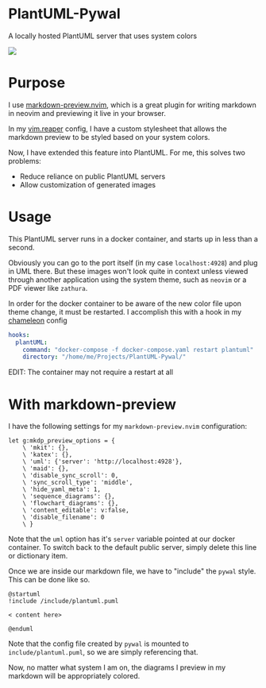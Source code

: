 # PlantUML-Pywal
A locally hosted PlantUML server that uses system colors

![](https://i.imgur.com/fYrH15L.png)

# Purpose

I use [markdown-preview.nvim](https://github.com/iamcco/markdown-preview.nvim), which is a great plugin for writing markdown in neovim and previewing it live in your browser.

In my [vim.reaper](https://github.com/GideonWolfe/vim.reaper) config, I have a custom stylesheet that allows the markdown preview to be styled based on your system colors. 

Now, I have extended this feature into PlantUML. For me, this solves two problems:

* Reduce reliance on public PlantUML servers
* Allow customization of generated images

# Usage

This PlantUML server runs in a docker container, and starts up in less than a second. 

Obviously you can go to the port itself (in my case `localhost:4928`) and plug in UML there. But these images won't look quite in context unless viewed through another application
using the system theme, such as `neovim` or a PDF viewer like `zathura`.

In order for the docker container to be aware of the new color file upon theme change, it must be restarted. I accomplish this with a hook in my [chameleon](https://github.com/GideonWolfe/Chameleon) config

```yaml
hooks:
  plantUML:
    command: "docker-compose -f docker-compose.yaml restart plantuml"
    directory: "/home/me/Projects/PlantUML-Pywal/"
```

EDIT: The container may not require a restart at all


# With markdown-preview

I have the following settings for my `markdown-preview.nvim` configuration:

```
let g:mkdp_preview_options = {
    \ 'mkit': {},
    \ 'katex': {},
    \ 'uml': {'server': 'http://localhost:4928'},
    \ 'maid': {},
    \ 'disable_sync_scroll': 0,
    \ 'sync_scroll_type': 'middle',
    \ 'hide_yaml_meta': 1,
    \ 'sequence_diagrams': {},
    \ 'flowchart_diagrams': {},
    \ 'content_editable': v:false,
    \ 'disable_filename': 0
    \ }

```

Note that the `uml` option has it's `server` variable pointed at our docker container. To switch back to the default public server, simply delete this line or dictionary item.

Once we are inside our markdown file, we have to "include" the `pywal` style. This can be done like so. 

```
@startuml
!include /include/plantuml.puml

< content here>

@enduml
```
Note that the config file created by `pywal` is mounted to `include/plantuml.puml`, so we are simply referencing that.

Now, no matter what system I am on, the diagrams I preview in my markdown will be appropriately colored.


